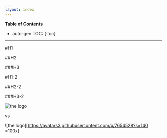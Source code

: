 ```yaml
---
layout: index
---
```


__Table of Contents__

* auto-gen TOC:
{:toc}

---

#H1

##H2

###H3

#H1-2

##H2-2

###H3-2

![the logo][logo]

[logo]: https://avatars3.githubusercontent.com/u/7654528?s=140 "The Logo"

vs

![the logo][https://avatars3.githubusercontent.com/u/7654528?s=140 =100x]
